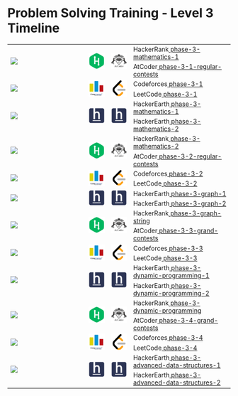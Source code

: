 # Problem Solving Training - Level 3 Timeline

<table>
    <tbody>
        <tr>
<td align="left" width="35%" rowspan=2><img src="https://github.com/cs-MohamedAyman/cs-MohamedAyman/blob/main/timeline/week-01-02.jpg"></img></td>
<td width="10%" rowspan=2><img src="/logos/hackerrank.jpg"></img></td>
<td width="10%" rowspan=2><img src="/logos/atcoder.jpg"></img></td>
<td align="left">HackerRank<a href="/level-3/hackerrank/phase-3-mathematics-1"> phase-3-mathematics-1</a></td>
        </tr>
        <tr>
<td align="left">AtCoder<a href="/level-3/atcoder/phase-3-1-regular-contests"> phase-3-1-regular-contests</a></td>
        </tr>
        <tr>
<td align="left" width="35%" rowspan=2><img src="https://github.com/cs-MohamedAyman/cs-MohamedAyman/blob/main/timeline/week-03-04.jpg"></img></td>
<td width="10%" rowspan=2><img src="/logos/codeforces.jpg"></img></td>
<td width="10%" rowspan=2><img src="/logos/leetcode.jpg"></img></td>
<td align="left">Codeforces<a href="/level-3/codeforces/phase-3-1"> phase-3-1</a></td>
        </tr>
        <tr>
<td align="left">LeetCode<a href="/level-3/leetcode/phase-3-breadth-first-search-depth-first-search"> phase-3-1</a></td>
        </tr>
        <tr>
<td align="left" width="35%" rowspan=2><img src="https://github.com/cs-MohamedAyman/cs-MohamedAyman/blob/main/timeline/week-05-06.jpg"></img></td>
<td width="10%" rowspan=2><img src="/logos/hackerearth.jpg"></img></td>
<td width="10%" rowspan=2><img src="/logos/hackerearth.jpg"></img></td>
<td align="left">HackerEarth<a href="/level-3/hackerearth/phase-3-mathematics-strings-1"> phase-3-mathematics-1</a></td>
        </tr>
        <tr>
<td align="left">HackerEarth<a href="/level-3/hackerearth/phase-3-mathematics-strings-2"> phase-3-mathematics-2</a></td>
        </tr>
        <tr>
<td align="left" width="35%" rowspan=2><img src="https://github.com/cs-MohamedAyman/cs-MohamedAyman/blob/main/timeline/week-07-08.jpg"></img></td>
<td width="10%" rowspan=2><img src="/logos/hackerrank.jpg"></img></td>
<td width="10%" rowspan=2><img src="/logos/atcoder.jpg"></img></td>
<td align="left">HackerRank<a href="/level-3/hackerrank/phase-3-mathematics-2"> phase-3-mathematics-2</a></td>
        </tr>
        <tr>
<td align="left">AtCoder<a href="/level-3/atcoder/phase-3-2-regular-contests"> phase-3-2-regular-contests</a></td>
        </tr>
        <tr>
<td align="left" width="35%" rowspan=2><img src="https://github.com/cs-MohamedAyman/cs-MohamedAyman/blob/main/timeline/week-09-10.jpg"></img></td>
<td width="10%" rowspan=2><img src="/logos/codeforces.jpg"></img></td>
<td width="10%" rowspan=2><img src="/logos/leetcode.jpg"></img></td>
<td align="left">Codeforces<a href="/level-3/codeforces/phase-3-2"> phase-3-2</a></td>
        </tr>
        <tr>
<td align="left">LeetCode<a href="/level-3/leetcode/phase-3-graph-advanced-data-structures"> phase-3-2</a></td>
        </tr>
        <tr>
<td align="left" width="35%" rowspan=2><img src="https://github.com/cs-MohamedAyman/cs-MohamedAyman/blob/main/timeline/week-11-12.jpg"></img></td>
<td width="10%" rowspan=2><img src="/logos/hackerearth.jpg"></img></td>
<td width="10%" rowspan=2><img src="/logos/hackerearth.jpg"></img></td>
<td align="left">HackerEarth<a href="/level-3/hackerearth/phase-3-graph-1"> phase-3-graph-1</a></td>
        </tr>
        <tr>
<td align="left">HackerEarth<a href="/level-3/hackerearth/phase-3-graph-2"> phase-3-graph-2</a></td>
        </tr>
        <tr>
<td align="left" width="35%" rowspan=2><img src="https://github.com/cs-MohamedAyman/cs-MohamedAyman/blob/main/timeline/week-13-14.jpg"></img></td>
<td width="10%" rowspan=2><img src="/logos/hackerrank.jpg"></img></td>
<td width="10%" rowspan=2><img src="/logos/atcoder.jpg"></img></td>
<td align="left">HackerRank<a href="/level-3/hackerrank/phase-3-graph-string"> phase-3-graph-string</a></td>
        </tr>
        <tr>
<td align="left">AtCoder<a href="/level-3/atcoder/phase-3-3-grand-contests"> phase-3-3-grand-contests</a></td>
        </tr>
        <tr>
<td align="left" width="35%" rowspan=2><img src="https://github.com/cs-MohamedAyman/cs-MohamedAyman/blob/main/timeline/week-15-16.jpg"></img></td>
<td width="10%" rowspan=2><img src="/logos/codeforces.jpg"></img></td>
<td width="10%" rowspan=2><img src="/logos/leetcode.jpg"></img></td>
<td align="left">Codeforces<a href="/level-3/codeforces/phase-3-3"> phase-3-3</a></td>
        </tr>
        <tr>
<td align="left">LeetCode<a href="/level-3/leetcode/phase-3-mathematics-strings"> phase-3-3</a></td>
        </tr>
        <tr>
<td align="left" width="35%" rowspan=2><img src="https://github.com/cs-MohamedAyman/cs-MohamedAyman/blob/main/timeline/week-17-18.jpg"></img></td>
<td width="10%" rowspan=2><img src="/logos/hackerearth.jpg"></img></td>
<td width="10%" rowspan=2><img src="/logos/hackerearth.jpg"></img></td>
<td align="left">HackerEarth<a href="/level-3/hackerearth/phase-3-dynamic-programming-1"> phase-3-dynamic-programming-1</a></td>
        </tr>
        <tr>
<td align="left">HackerEarth<a href="/level-3/hackerearth/phase-3-dynamic-programming-2"> phase-3-dynamic-programming-2</a></td>
        </tr>
        <tr>
<td align="left" width="35%" rowspan=2><img src="https://github.com/cs-MohamedAyman/cs-MohamedAyman/blob/main/timeline/week-19-20.jpg"></img></td>
<td width="10%" rowspan=2><img src="/logos/hackerrank.jpg"></img></td>
<td width="10%" rowspan=2><img src="/logos/atcoder.jpg"></img></td>
<td align="left">HackerRank<a href="/level-3/hackerrank/phase-3-dynamic-programming"> phase-3-dynamic-programming</a></td>
        </tr>
        <tr>
<td align="left">AtCoder<a href="/level-3/atcoder/phase-3-4-grand-contests"> phase-3-4-grand-contests</a></td>
        </tr>
        <tr>
<td align="left" width="35%" rowspan=2><img src="https://github.com/cs-MohamedAyman/cs-MohamedAyman/blob/main/timeline/week-21-22.jpg"></img></td>
<td width="10%" rowspan=2><img src="/logos/codeforces.jpg"></img></td>
<td width="10%" rowspan=2><img src="/logos/leetcode.jpg"></img></td>
<td align="left">Codeforces<a href="/level-3/codeforces/phase-3-4"> phase-3-4</a></td>
        </tr>
        <tr>
<td align="left">LeetCode<a href="/level-3/leetcode/phase-3-dynamic-programming"> phase-3-4</a></td>
        </tr>
        <tr>
<td align="left" width="35%" rowspan=2><img src="https://github.com/cs-MohamedAyman/cs-MohamedAyman/blob/main/timeline/week-23-24.jpg"></img></td>
<td width="10%" rowspan=2><img src="/logos/hackerearth.jpg"></img></td>
<td width="10%" rowspan=2><img src="/logos/hackerearth.jpg"></img></td>
<td align="left">HackerEarth<a href="/level-3/hackerearth/phase-3-advanced-data-structures-1"> phase-3-advanced-data-structures-1</a></td>
        </tr>
        <tr>
<td align="left">HackerEarth<a href="/level-3/hackerearth/phase-3-advanced-data-structures-2"> phase-3-advanced-data-structures-2</a></td>
        </tr>
    </tbody>
</table>
